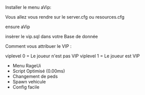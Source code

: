 Installer le menu aVip:

Vous allez vous rendre sur le server.cfg ou resources.cfg

ensure aVip

insèrer le vip.sql dans votre Base de donnée

Comment vous attribuer le VIP :

viplevel 0 = Le joueur n'est pas VIP
viplevel 1 = Le joueur est VIP



- Menu RageUi
- Script Optimisé (0.00ms)
- Changement de peds
- Spawn vehicule
- Config facile
